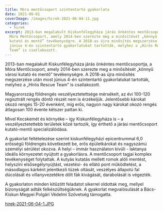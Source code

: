 ```yaml
---
title: Móra mentőcsoport szintentartó gyakorlata
date: 2021-06-01
coverImage: /images/hirek-2021-06-04-11.jpg
categories:
  - hirek
excerpt: 2013-ban megalakult Kiskunfélegyháza járás önkéntes mentőcsoportja, a
  Móra Mentőcsoport, amely 2014-ben szerezte meg a minősítését „könnyű városi
  kutató és mentő” tevékenységre. A 2018-as újra minősítés megszerzése után most
  június 4-én szintentartó gyakorlatukat tartották, melyhez a „Hírös Rescue
  Team” is csatlakozott.
---
```

2013-ban megalakult Kiskunfélegyháza járás önkéntes mentőcsoportja, a Móra Mentőcsoport, amely 2014-ben szerezte meg a minősítését „könnyű városi kutató és mentő” tevékenységre.
A 2018-as újra minősítés megszerzése után most június 4-én szintentartó gyakorlatukat tartották, melyhez a „Hírös Rescue Team” is csatlakozott.

Magyarország földrengés veszélyeztetettsége mérsékelt, az évi 100-120 regisztrált rengés döntő részét nem is érzékeljük.
Jelentősebb károkat okozó rengés 15-20 évenként, míg erős, nagyon nagy károkat okozó rengés átlagosan 100 évente kétszer pattan ki.

Mivel Kecskemét és környéke – így Kiskunfélegyháza is – a veszélyeztetettebb területek közé tartozik, így érthető a járási 
mentőcsoport kutató-mentő specializálódása.

A gyakorlat feltételezése szerint kiskunfélegyházi epicentrummal 6,0 erősségű földrengés következett be, erős épületkárokat és
nagyszámú személyi sérülést okozva. A helyi – immár használaton kívüli - laktanya ideális környezetet nyújtott a gyakorlásra.
A mentőcsoport tagjai komplex tevékenységet folytattak. A kutyás kutatás mellett romok alóli mentést, helyszíni elsősegélynyújtást,
vezetési- és ellátó pont működtetést, a másodlagos kárként jelentkező tüzek oltását, veszélyes állapotú fal dúcolását és villanyvezetékre dőlt fák kivágását, darabolását is végezték.

A gyakorlaton minden kitűzött feladatot sikerrel oldottak meg, mellyel bizonyságát adták felkészültségüknek.
A gyakorlat megvalósulását a Bács-Kiskun Megyei Polgári Védelmi Szövetség támogatta.

[hirek-2021-06-04-1.JPG](hirek-2021-06-04-1.JPG)[](hirek-2021-06-04-1)